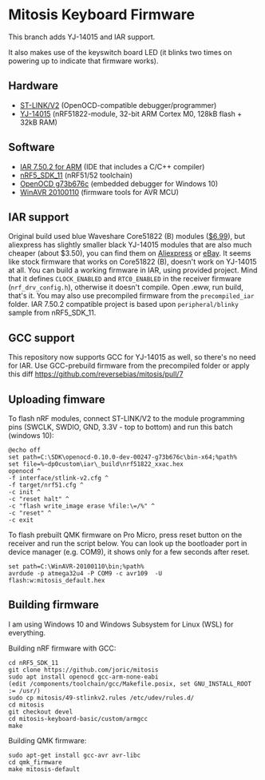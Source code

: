 # Mitosis Keyboard Firmware

This branch adds YJ-14015 and IAR support.

It also makes use of the keyswitch board LED (it blinks two times on powering up to indicate that firmware works).

## Hardware

* [ST-LINK/V2](http://www.ebay.com/itm/ST-Link-V2-Programming-Unit-mini-STM8-STM32-Emulator-Downloader-M89-Top-/331803020521) (OpenOCD-compatible debugger/programmer)
* [YJ-14015](https://www.aliexpress.com/item/BLE4-0-Bluetooth-2-4GHz-Wireless-Module-NRF51822-Board-Core51822-B/32633417101.html) (nRF51822-module, 32-bit ARM Cortex M0, 128kB flash + 32kB RAM)


## Software

* [IAR 7.50.2 for ARM](https://www.iar.com/) (IDE that includes a C/C++ compiler)
* [nRF5_SDK_11](https://developer.nordicsemi.com/nRF5_SDK/) (nRF51/52 toolchain)
* [OpenOCD g73b676c](http://www.freddiechopin.info/en/download/category/10-openocd-dev/) (embedded debugger for Windows 10)
* [WinAVR 20100110](https://sourceforge.net/projects/winavr/) (firmware tools for AVR MCU)

## IAR support

Original build used blue Waveshare Core51822 (B)
modules ([$6.99](http://www.waveshare.com/core51822-b.htm)), but aliexpress has slightly smaller black YJ-14015
modules that are also much cheaper (about $3.50), you can find them on [Aliexpress](https://www.aliexpress.com/item/BLE4-0-Bluetooth-2-4GHz-Wireless-Module-NRF51822-Board-Core51822-B/32633417101.html) or [eBay](http://www.ebay.com/itm/BLE4-0-Bluetooth-2-4GHz-Wireless-Module-NRF51822-Board-Core51822-B-/282575577879).
It seems like stock firmware that works on Core51822 (B), doesn't work on YJ-14015 at all.
You can build a working firmware in IAR, using provided project.
Mind that it defines `CLOCK_ENABLED` and `RTC0_ENABLED` in the receiver firmware (`nrf_drv_config.h`), otherwise it doesn't compile.
Open .eww, run build, that's it. You may also use precompiled firmware from the `precompiled_iar` folder.
IAR 7.50.2 compatible project is based upon `peripheral/blinky` sample from nRF5_SDK_11.

## GCC support

This repository now supports GCC for YJ-14015 as well, so there's no need for IAR.
Use GCC-prebuild firmware from the precompiled folder or apply this diff https://github.com/reversebias/mitosis/pull/7


## Uploading fimware

To flash nRF modules, connect ST-LINK/V2 to the module programming pins (SWCLK, SWDIO, GND, 3.3V - top to bottom) and run this batch (windows 10):

```
@echo off
set path=C:\SDK\openocd-0.10.0-dev-00247-g73b676c\bin-x64;%path%
set file=%~dp0custom\iar\_build\nrf51822_xxac.hex
openocd ^
-f interface/stlink-v2.cfg ^
-f target/nrf51.cfg ^
-c init ^
-c "reset halt" ^
-c "flash write_image erase %file:\=/%" ^
-c "reset" ^
-c exit

```

To flash prebuilt QMK firmware on Pro Micro, press reset button on the receiver and run the script below.
You can look up the bootloader port in device manager (e.g. COM9), it shows only for a few seconds after reset.


```
set path=C:\WinAVR-20100110\bin;%path%
avrdude -p atmega32u4 -P COM9 -c avr109  -U flash:w:mitosis_default.hex
```

## Building firmware

I am using Windows 10 and Windows Subsystem for Linux (WSL) for everything.

Building nRF firmware with GCC:

```
cd nRF5_SDK_11
git clone https://github.com/joric/mitosis
sudo apt install openocd gcc-arm-none-eabi
(edit /components/toolchain/gcc/Makefile.posix, set GNU_INSTALL_ROOT := /usr/)
sudo cp mitosis/49-stlinkv2.rules /etc/udev/rules.d/
cd mitosis
git checkout devel
cd mitosis-keyboard-basic/custom/armgcc
make

```

Building QMK firmware:

```
sudo apt-get install gcc-avr avr-libc
cd qmk_firmware
make mitosis-default
```









